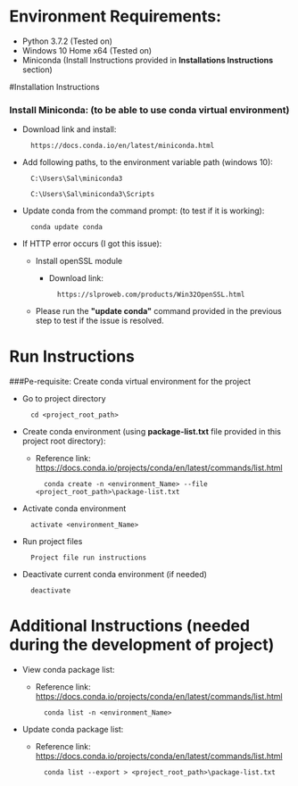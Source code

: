 # Environment Requirements:
* Python 3.7.2 (Tested on)
* Windows 10 Home x64 (Tested on)
* Miniconda (Install Instructions provided in **Installations Instructions** section)

#Installation Instructions
### Install Miniconda: (to be able to use conda virtual environment)
* Download link and install: 

        https://docs.conda.io/en/latest/miniconda.html

* Add following paths, to the environment variable path (windows 10):

        C:\Users\Sal\miniconda3
        
        C:\Users\Sal\miniconda3\Scripts
        
* Update conda from the command prompt: (to test if it is working): 

        conda update conda
       
* If HTTP error occurs (I got this issue):
    * Install openSSL module
        * Download link: 
        
                https://slproweb.com/products/Win32OpenSSL.html
                
    * Please run the **"update conda"** command provided in the previous step to test if the issue is resolved. 
          

# Run Instructions
###Pe-requisite: Create conda virtual environment for the project
* Go to project directory

        cd <project_root_path>

* Create conda environment (using **package-list.txt** file provided in this project root directory):
    * Reference link: https://docs.conda.io/projects/conda/en/latest/commands/list.html
    
            conda create -n <environment_Name> --file <project_root_path>\package-list.txt 

* Activate conda environment 
    
        activate <environment_Name>
       
* Run project files 
    
        Project file run instructions
    
* Deactivate current conda environment (if needed)

        deactivate


# Additional Instructions (needed during the development of project)
* View conda package list:
    * Reference link: https://docs.conda.io/projects/conda/en/latest/commands/list.html

            conda list -n <environment_Name>

* Update conda package list:
    * Reference link: https://docs.conda.io/projects/conda/en/latest/commands/list.html

            conda list --export > <project_root_path>\package-list.txt